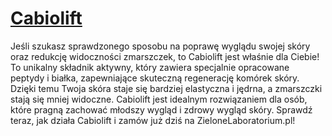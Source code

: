 # [Cabiolift](https://zielonelaboratorium.pl/składniki/cabiolift/)

Jeśli szukasz sprawdzonego sposobu na poprawę wyglądu swojej skóry oraz redukcję widoczności zmarszczek, to Cabiolift jest właśnie dla Ciebie! To unikalny składnik aktywny, który zawiera specjalnie opracowane peptydy i białka, zapewniające skuteczną regenerację komórek skóry. Dzięki temu Twoja skóra staje się bardziej elastyczna i jędrna, a zmarszczki stają się mniej widoczne. Cabiolift jest idealnym rozwiązaniem dla osób, które pragną zachować młodszy wygląd i zdrowy wygląd skóry. Sprawdź teraz, jak działa Cabiolift i zamów już dziś na ZieloneLaboratorium.pl!